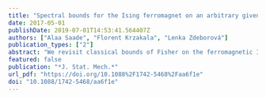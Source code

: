 ```yaml
---
title: "Spectral bounds for the Ising ferromagnet on an arbitrary given graph"
date: 2017-05-01
publishDate: 2019-07-01T14:53:41.564407Z
authors: ["Alaa Saade", "Florent Krzakala", "Lenka Zdeborová"]
publication_types: ["2"]
abstract: "We revisit classical bounds of Fisher on the ferromagnetic Ising model (Fisher 1967 Phys. Rev. 162 480), and show how to efficiently use them on an arbitrary given graph to rigorously upper-bound the partition function, magnetizations, and correlations. The results are valid on any finite graph, with arbitrary topology and arbitrary positive couplings and fields. Our results are based on high temperature expansions of the aforementioned quantities, and are expressed in terms of two related linear operators: the non-backtracking operator and the Bethe Hessian. As a by-product, we show that in a well-defined high-temperature region, the susceptibility propagation algorithm (Mezard 2009 J. Physiol. 103 107–13) converges and provides an upper bound on the true spin–spin correlations."
featured: false
publication: "*J. Stat. Mech.*"
url_pdf: "https://doi.org/10.1088%2F1742-5468%2Faa6f1e"
doi: "10.1088/1742-5468/aa6f1e"
---
```


